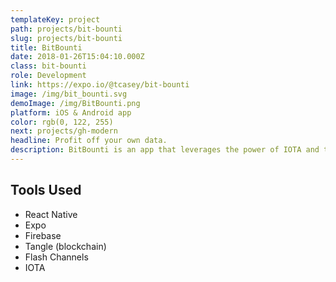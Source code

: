 ```yaml
---
templateKey: project
path: projects/bit-bounti
slug: projects/bit-bounti
title: BitBounti
date: 2018-01-26T15:04:10.000Z
class: bit-bounti
role: Development
link: https://expo.io/@tcasey/bit-bounti
image: /img/bit_bounti.svg
demoImage: /img/BitBounti.png
platform: iOS & Android app
color: rgb(0, 122, 255)
next: projects/gh-modern
headline: Profit off your own data.
description: BitBounti is an app that leverages the power of IOTA and the tangle to allow users to gather and sell data securely and accurately. Rather than allowing large corporations to sell and profit from people's data, BitBounti is allowing people to profit off their own data.It just makes sense. In its current (hackathon) form, BitBounti is connected to the testnet and only showing off short, premade surveys. These surveys utilize flash channels by initializing a channel, transferring IOTA from a company (test account) to a user for each question answered, and distributing funds when the survey is ended. IOTA is transferred to an internal wallet that users can then transfer (not yet implemented) to their personal wallets.
---
```


## Tools Used

- React Native
- Expo
- Firebase
- Tangle (blockchain)
- Flash Channels
- IOTA
